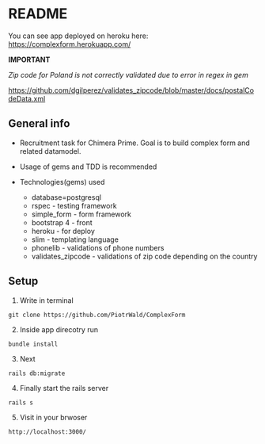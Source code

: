 # README

You can see app deployed on heroku here: https://complexform.herokuapp.com/

**IMPORTANT**

*Zip code for Poland is not correctly validated due to error in regex in gem*

https://github.com/dgilperez/validates_zipcode/blob/master/docs/postalCodeData.xml


## General info

* Recruitment task for Chimera Prime. Goal is to build complex form and related datamodel.

* Usage of gems and TDD is recommended

* Technologies(gems) used
  - database=postgresql
  - rspec - testing framework
  - simple_form - form framework
  - bootstrap 4 - front
  - heroku - for deploy
  - slim - templating language
  - phonelib - validations of phone numbers
  - validates_zipcode - validations of zip code depending on the country

## Setup

1. Write in terminal

`git clone https://github.com/PiotrWald/ComplexForm`

2. Inside app direcotry run

`bundle install`

3. Next

`rails db:migrate`

4. Finally start the rails server

`rails s`

5. Visit in your brwoser

`http://localhost:3000/`
